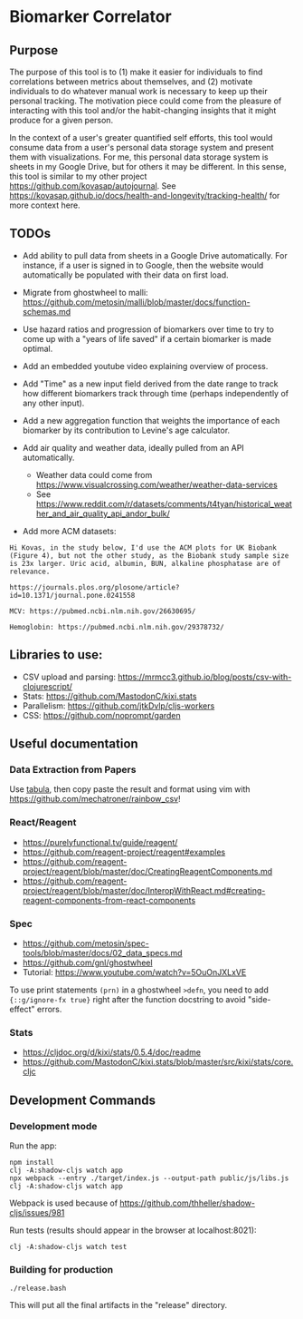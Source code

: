 # Biomarker Correlator

## Purpose

The purpose of this tool is to (1) make it easier for individuals to find
correlations between metrics about themselves, and (2) motivate individuals to
do whatever manual work is necessary to keep up their personal tracking. The
motivation piece could come from the pleasure of interacting with this tool
and/or the habit-changing insights that it might produce for a given person.

In the context of a user's greater quantified self efforts, this tool would
consume data from a user's personal data storage system and present them with
visualizations.  For me, this personal data storage system is sheets in my
Google Drive, but for others it may be different. In this sense, this tool is
similar to my other project https://github.com/kovasap/autojournal. See
https://kovasap.github.io/docs/health-and-longevity/tracking-health/ for more
context here.

## TODOs

 - Add ability to pull data from sheets in a Google Drive automatically. For
   instance, if a user is signed in to Google, then the website would
   automatically be populated with their data on first load.
 - Migrate from ghostwheel to malli:
   https://github.com/metosin/malli/blob/master/docs/function-schemas.md
 - Use hazard ratios and progression of biomarkers over time to try to come up
   with a "years of life saved" if a certain biomarker is made optimal.
 - Add an embedded youtube video explaining overview of process.
 - Add "Time" as a new input field derived from the date range to track how
   different biomarkers track through time (perhaps independently of any other
   input).
 - Add a new aggregation function that weights the importance of each biomarker
   by its contribution to Levine's age calculator.
 - Add air quality and weather data, ideally pulled from an API automatically.
   - Weather data could come from
     https://www.visualcrossing.com/weather/weather-data-services
   - See https://www.reddit.com/r/datasets/comments/t4tyan/historical_weather_and_air_quality_api_andor_bulk/

 - Add more ACM datasets:

 ```
Hi Kovas, in the study below, I'd use the ACM plots for UK Biobank (Figure 4), but not the other study, as the Biobank study sample size is 23x larger. Uric acid, albumin, BUN, alkaline phosphatase are of relevance.

https://journals.plos.org/plosone/article?id=10.1371/journal.pone.0241558

MCV: https://pubmed.ncbi.nlm.nih.gov/26630695/

Hemoglobin: https://pubmed.ncbi.nlm.nih.gov/29378732/
 ```

## Libraries to use:

 - CSV upload and parsing: https://mrmcc3.github.io/blog/posts/csv-with-clojurescript/
 - Stats: https://github.com/MastodonC/kixi.stats
 - Parallelism: https://github.com/jtkDvlp/cljs-workers
 - CSS: https://github.com/noprompt/garden

## Useful documentation

### Data Extraction from Papers

Use [tabula](https://github.com/tabulapdf/tabula#other-platforms-eg-linux),
then copy paste the result and format using vim with
https://github.com/mechatroner/rainbow_csv!

### React/Reagent

 - https://purelyfunctional.tv/guide/reagent/
 - https://github.com/reagent-project/reagent#examples
 - https://github.com/reagent-project/reagent/blob/master/doc/CreatingReagentComponents.md
 - https://github.com/reagent-project/reagent/blob/master/doc/InteropWithReact.md#creating-reagent-components-from-react-components

### Spec

 - https://github.com/metosin/spec-tools/blob/master/docs/02_data_specs.md
 - https://github.com/gnl/ghostwheel
 - Tutorial: https://www.youtube.com/watch?v=5OuOnJXLxVE

To use print statements `(prn)` in a ghostwheel `>defn`, you need to add 
`{::g/ignore-fx true}` right after the function docstring to avoid
"side-effect" errors.


### Stats

 - https://cljdoc.org/d/kixi/stats/0.5.4/doc/readme
 - https://github.com/MastodonC/kixi.stats/blob/master/src/kixi/stats/core.cljc

## Development Commands

### Development mode

Run the app:
```
npm install
clj -A:shadow-cljs watch app
npx webpack --entry ./target/index.js --output-path public/js/libs.js
clj -A:shadow-cljs watch app
```

Webpack is used because of https://github.com/thheller/shadow-cljs/issues/981

Run tests (results should appear in the browser at localhost:8021):
```
clj -A:shadow-cljs watch test
```

### Building for production

```
./release.bash
```

This will put all the final artifacts in the "release" directory.
